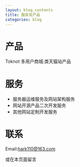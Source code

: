 ```yaml
---
layout: blog_contents
title: 服务及产品
categories: blog
---
```


# 产品

Toknot 多用户商城:类天猫站产品

# 服务

* 服务器运维服务及网站架构服务
* 网站开源产品二次开发服务
* 其他网站定制开发服务

# 联系

Email:hark110@163.com

或在本页面留言